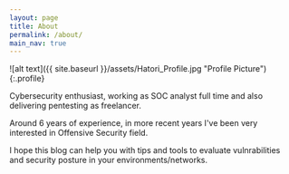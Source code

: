 ```yaml
---
layout: page
title: About
permalink: /about/
main_nav: true
---
```


![alt text]({{ site.baseurl }}/assets/Hatori_Profile.jpg "Profile Picture"){:.profile}

Cybersecurity enthusiast, working as SOC analyst full time and also delivering pentesting as freelancer. 

Around 6 years of experience, in more recent years I've been very interested in Offensive Security field. 

I hope this blog can help you with tips and tools to evaluate vulnrabilities and security posture in your environments/networks. 

<!---Centrarium is a custom theme for Jekyll, made by [Ben Centra][bencentra] for his own blog. He'd be humbled if you liked it enough to use it as well! Installation and configuration instructions can be found in the [GitHub repository](https://github.com/bencentra/centrarium).

This page is a good place to write about yourself, your project, your product, or whatever it is your site is for. You can replace the image above, or you can get rid of it entirely. 

You can find out more info about customizing your Jekyll theme, as well as basic Jekyll usage documentation at [jekyllrb.com](http://jekyllrb.com/). And you can find the source code for Jekyll at [github.com/jekyll/jekyll](https://github.com/jekyll/jekyll)

#[centrarium]: https://github.com/bencentra/centrarium
#[bencentra]: http://bencentra.com
#[jekyll]: https://github.com/jekyll/jekyll--->
